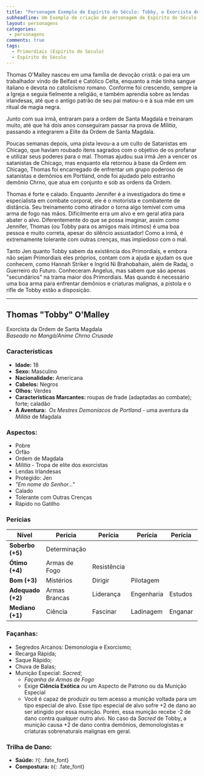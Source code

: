 ```yaml
---
title: "Personagem Exemplo de Espírito do Século: Tobby, o Exorcista de Magdala"
subheadline: Um Exemplo de criação de personagem de Espírito do Século, usando meu cenário pessoal Primordiais
layout: personagens
categories:
 - personagens
comments: true
tags:
  - Primordiais (Espírito do Século)
  - Espírito do Século
---
```



Thomas O'Malley nasceu em uma família de devoção cristã: o pai era um trabalhador vindo de Belfast e Católico Celta, enquanto a mãe tinha sangue italiano e devota no catolicismo romano. Conforme foi crescendo, sempre ia a Igreja e seguia fielmente a religião, e também aprendia sobre as lendas irlandesas, até que o antigo patrão de seu pai matou-o e à sua mãe em um ritual de magia negra. 

Junto com sua irmã, entraram para a ordem de Santa Magdala e treinaram muito, até que há dois anos conseguiram passar na prova de _Militia_, passando a integrarem a Elite da Ordem de Santa Magdala. 

Poucas semanas depois, uma pista levou-a a um culto de Satanistas em Chicago, que haviam roubado itens sagrados com o objetivo de os profanar e utilizar seus poderes para o mal. Thomas ajudou sua irmã Jen a vencer os satanistas de Chicago, mas enquanto ela retornou à base da Ordem em Chicago, Thomas foi encarregado de enfrentar um grupo poderoso de satanistas e demônios em Portland, onde foi ajudado pelo estranho demônio Chrno, que atua em conjunto e sob as ordens da Ordem.  

Thomas é forte e calado. Enquanto Jennifer é a investigadora do time e especialista em combate corporal, ele é o motorista e combatente de distância. Seu treinamento como atirador o torna algo temível com uma arma de fogo nas mãos. Dificilmente erra um alvo e em geral atira para abater o alvo. Diferentemente do que se possa imaginar, assim como Jennifer, Thomas (ou Tobby para os amigos mais íntimos) é uma boa pessoa e muito correta, apesar do silêncio assustador! Como a irmã, é extremamente tolerante com outras crenças, mas impiedoso com o mal.

Tanto Jen quanto Tobby sabem da existência dos Primordiais, e embora não sejam Primordiais eles próprios, contam com a ajuda e ajudam os que conhecem, como Hannah Striker e Ingrid Ni Brahobahain, além de Radaj, o Guerreiro do Futuro. Conheceram Angelus, mas sabem que são apenas "secundários" na trama maior dos Primordiais. Mas quando é necessário uma boa arma para enfrentar demônios e criaturas malignas, a pistola e o rifle de Tobby estão a disposição.

---

## Thomas "Tobby" O'Malley 


Exorcista da Ordem de Santa Magdala  
_Baseado no Mangá/Anime Chrno Crusade_  


### Características

+ **Idade:** 18  
+ **Sexo:** Masculino
+ **Nacionalidade:** Americana
+ **Cabelos:** Negros
+ **Olhos:** Verdes  
+ **Características Marcantes:** roupas de frade (adaptadas ao combate); forte; caladão  
+ **A Aventura:**  _Os Mestres Demoníacos de Portland_ - uma aventura da _Militia_ de Magdala  

### Aspectos:

+ Pobre 
+ Órfão
+ Ordem de Magdala
+ _Militia_ - Tropa de elite dos exorcistas 
+ Lendas Irlandesas 
+ Protegido: Jen 
+ _"Em nome do Senhor..."_ 
+ Calado 
+ Tolerante com Outras Crenças
+ Rápido no Gatilho  

### Perícias

| **Nível** | **Perícia** | **Perícia** | **Perícia** | **Perícia** | **Perícia** |
|-|-|-|-|-|-|
| __Soberbo (+5)__ | Determinação | | | | |
| __Ótimo (+4)__ | Armas de Fogo | Resistência | | | |
| __Bom (+3)__ | Mistérios | Dirigir | Pilotagem | | |
| __Adequado (+2)__ | Armas Brancas | Liderança | Engenharia | Estudos | |
| __Mediano (+1)__ | Ciência | Fascinar | Ladinagem | Enganar | Esports |

### Façanhas: 

+ Segredos Arcanos: Demonologia e Exorcismo;
+ Recarga Rápida;
+ Saque Rápido;
+ Chuva de Balas;
+ Munição Especial: _Sacred_;
    + _Façanha de Armas de Fogo_
    + Exige **Ciência Exótica** _ou_ um Aspecto de Patrono ou da Munição Especial
    + Você é capaz de produzir ou tem acesso a munição voltada para um tipo especial de alvo. Esse tipo especial de alvo sofre +2 de dano ao ser atingido por essa munição. Porém, essa munição recebe -2 de dano contra qualquer outro alvo. No caso da _Sacred_ de Tobby, a munição causa +2 de dano contra demônios, demonologistas e criaturas sobrenaturais malignas em geral.

### **Trilha de Dano:** 

+  **Saúde:** `7`{: .fate_font}
+  **Compostura:** `8`{: .fate_font}



